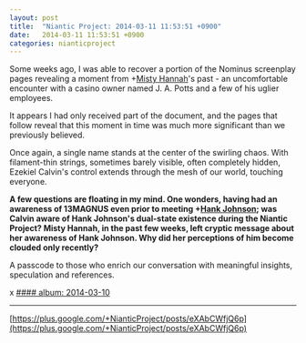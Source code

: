 ```yaml
---
layout: post
title:  "Niantic Project: 2014-03-11 11:53:51 +0900"
date:   2014-03-11 11:53:51 +0900
categories: nianticproject
---
```

Some weeks ago, I was able to recover a portion of the Nominus screenplay pages revealing a moment from +[Misty Hannah](https://plus.google.com/104253779462149704457 "")'s past - an uncomfortable encounter with a casino owner named J. A. Potts and a few of his uglier employees.

It appears I had only received part of the document, and the pages that follow reveal that this moment in time was much more significant than we previously believed.

Once again, a single name stands at the center of the swirling chaos. With filament-thin strings, sometimes barely visible, often completely hidden, Ezekiel Calvin's control extends through the mesh of our world, touching everyone.

**A few questions are floating in my mind. One wonders, having had an awareness of 13MAGNUS even prior to meeting ****+[Hank Johnson](https://plus.google.com/117792105926525258257 "")****; was Calvin aware of Hank Johnson's dual-state existence during the Niantic Project? Misty Hannah, in the past few weeks, left cryptic message about her awareness of Hank Johnson. Why did her perceptions of him become clouded only recently?**

A passcode to those who enrich our conversation with meaningful insights, speculation and references.

x
[#### album: 2014-03-10](https://plus.google.com/photos/105211554081025512763/albums/5989359111591907825 "")
- - -
[https://plus.google.com/+NianticProject/posts/eXAbCWfjQ6p](https://plus.google.com/+NianticProject/posts/eXAbCWfjQ6p)
